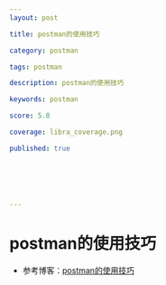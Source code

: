 ```yaml
---
layout: post

title: postman的使用技巧

category: postman

tags: postman

description: postman的使用技巧

keywords: postman

score: 5.0

coverage: libra_coverage.png

published: true






---
```


# postman的使用技巧

- 参考博客：[postman的使用技巧](https://blog.csdn.net/Loren_SUN/article/details/86063374)

